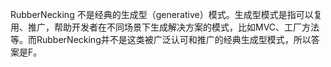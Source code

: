RubberNecking 不是经典的生成型（generative）模式。生成型模式是指可以复用、推广，帮助开发者在不同场景下生成解决方案的模式，比如MVC、工厂方法等。而RubberNecking并不是这类被广泛认可和推广的经典生成型模式，所以答案是F。